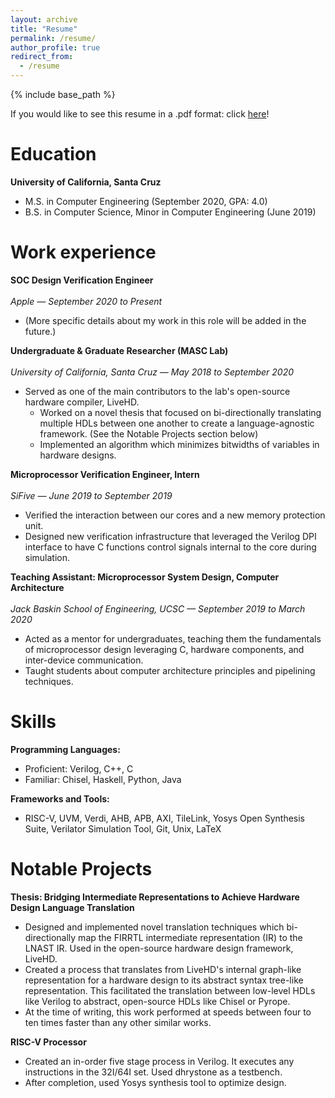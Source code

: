```yaml
---
layout: archive
title: "Resume"
permalink: /resume/
author_profile: true
redirect_from:
  - /resume
---
```


{% include base_path %}

If you would like to see this resume in a .pdf format: click [here](https://drive.google.com/file/d/15kqhtFYEZNF1OATLi7TJnflyLbzZVcae/view?usp=sharing)!

Education
======
__University of California, Santa Cruz__
* M.S. in Computer Engineering (September 2020, GPA: 4.0)
* B.S. in Computer Science, Minor in Computer Engineering (June 2019)

Work experience
======
__SOC Design Verification Engineer__<br/><br/>
_Apple — September 2020 to Present_
* (More specific details about my work in this role will be added in the future.)

__Undergraduate & Graduate Researcher (MASC Lab)__<br/><br/>
_University of California, Santa Cruz — May 2018 to September 2020_
* Served as one of the main contributors to the lab's open-source hardware compiler, LiveHD. 
  * Worked on a novel thesis that focused on bi-directionally translating multiple HDLs between one another to create a language-agnostic framework. (See the Notable Projects section below)
  * Implemented an algorithm which minimizes bitwidths of variables in hardware designs.

__Microprocessor Verification Engineer, Intern__<br/><br/>
_SiFive — June 2019 to September 2019_
* Verified the interaction between our cores and a new memory protection unit.
* Designed new verification infrastructure that leveraged the Verilog DPI interface to have C functions control signals internal to the core during simulation.
  
__Teaching Assistant: Microprocessor System Design, Computer Architecture__<br/><br/>
_Jack Baskin School of Engineering, UCSC — September 2019 to March 2020_
* Acted as a mentor for undergraduates, teaching them the fundamentals of microprocessor design leveraging C, hardware components, and inter-device communication.
* Taught students about computer architecture principles and pipelining techniques.
  
Skills
======
__Programming Languages:__
* Proficient: Verilog, C++, C
* Familiar: Chisel, Haskell, Python, Java

__Frameworks and Tools:__
* RISC-V, UVM, Verdi, AHB, APB, AXI, TileLink, Yosys Open Synthesis Suite, Verilator Simulation Tool, Git, Unix, LaTeX
  
Notable Projects
=====
__Thesis: Bridging Intermediate Representations to Achieve Hardware Design Language Translation__
* Designed and implemented novel translation techniques which bi-directionally map the FIRRTL intermediate representation (IR) to the LNAST IR. Used in the open-source hardware design framework, LiveHD.
* Created a process that translates from LiveHD's internal graph-like representation for a hardware design to its abstract syntax tree-like representation. This facilitated the translation between low-level HDLs like Verilog to abstract, open-source HDLs like Chisel or Pyrope.
* At the time of writing, this work performed at speeds between four to ten times faster than any other similar works.

__RISC-V Processor__
* Created an in-order five stage process in Verilog. It executes any instructions in the 32I/64I set. Used dhrystone as a testbench.
* After completion, used Yosys synthesis tool to optimize design.
